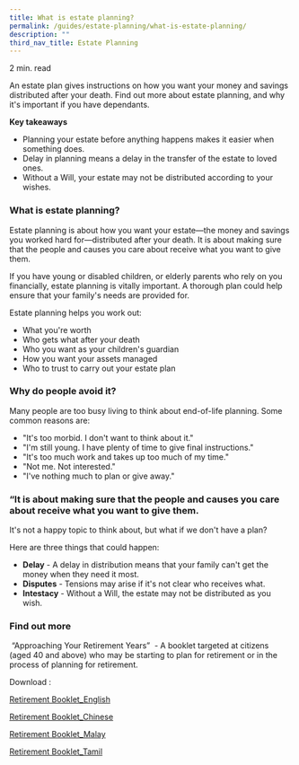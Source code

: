```yaml
---
title: What is estate planning?
permalink: /guides/estate-planning/what-is-estate-planning/
description: ""
third_nav_title: Estate Planning
---
```

2 min. read

An estate plan gives instructions on how you want your money and savings distributed after your death. Find out more about estate planning, and why it's important if you have dependants.

**Key takeaways**

*   Planning your estate before anything happens makes it easier when something does.
*   Delay in planning means a delay in the transfer of the estate to loved ones.
*   Without a Will, your estate may not be distributed according to your wishes.

### What is estate planning?

Estate planning is about how you want your estate—the money and savings you worked hard for—distributed after your death. It is about making sure that the people and causes you care about receive what you want to give them.

If you have young or disabled children, or elderly parents who rely on you financially, estate planning is vitally important. A thorough plan could help ensure that your family's needs are provided for.

Estate planning helps you work out:

*   What you're worth
*   Who gets what after your death
*   Who you want as your children's guardian
*   How you want your assets managed
*   Who to trust to carry out your estate plan

### Why do people avoid it?

Many people are too busy living to think about end-of-life planning. Some common reasons are:

*   "It's too morbid. I don't want to think about it."
*   "I'm still young. I have plenty of time to give final instructions."
*   "It's too much work and takes up too much of my time."
*   "Not me. Not interested."
*   "I've nothing much to plan or give away."

### “It is about making sure that the people and causes you care about receive what you want to give them.

It's not a happy topic to think about, but what if we don't have a plan?

Here are three things that could happen:

*   **Delay** \- A delay in distribution means that your family can't get the money when they need it most.
*   **Disputes** \- Tensions may arise if it's not clear who receives what.
*   **Intestacy** \- Without a Will, the estate may not be distributed as you wish.

### Find out more

 “Approaching Your Retirement Years”  - A booklet targeted at citizens (aged 40 and above) who may be starting to plan for retirement or in the process of planning for retirement.

Download :

[Retirement Booklet\_English](https://www.moneysense.gov.sg/-/media/moneysense/guides-publication/retirement-planning-english-version.ashx)

[Retirement Booklet\_Chinese](https://www.moneysense.gov.sg/-/media/moneysense/guides-publication/retirement-planning-chinese-version.ashx)

[Retirement Booklet\_Malay](https://www.moneysense.gov.sg/-/media/moneysense/guides-publication/retirement-planning-malay-version.ashx)

[Retirement Booklet\_Tamil](https://www.moneysense.gov.sg/-/media/moneysense/guides-publication/retirement-planning-tamil-version.ashx)